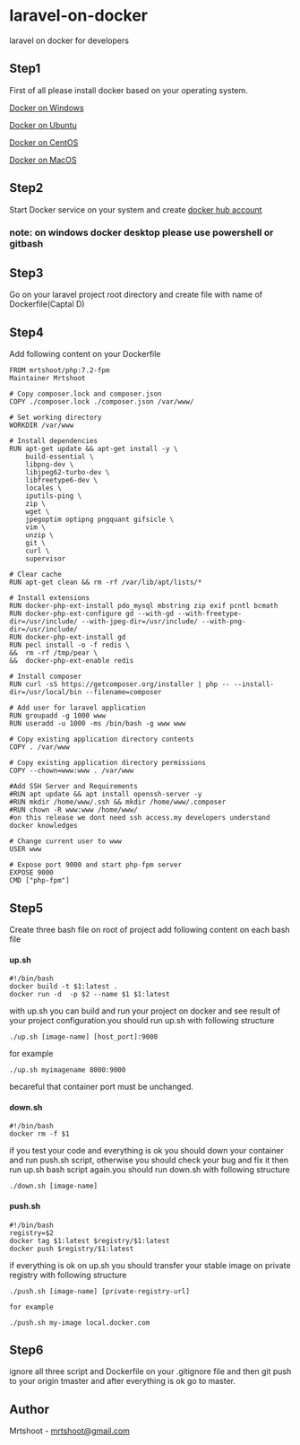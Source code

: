 # laravel-on-docker
laravel on docker for developers

## Step1
First of all please install docker based on your operating system.

[Docker on Windows](https://docs.docker.com/docker-for-windows/install/ "Go to docker on desktop installation guide page")

[Docker on Ubuntu](https://docs.docker.com/engine/install/ubuntu/ "Go to docker on ubuntu installation guide page")

[Docker on CentOS](https://docs.docker.com/engine/install/centos/ "Go to docker on centos installation guide page")

[Docker on MacOS](https://docs.docker.com/docker-for-mac/install/ "Go to docker on macos installation guide page")

## Step2
Start Docker service on your system and create [docker hub account](https://hub.docker.com/signup)
### note: on windows docker desktop please use powershell or gitbash

## Step3
Go on your laravel project root directory and create file with name of Dockerfile(Captal D)

## Step4
Add following content on your Dockerfile
```
FROM mrtshoot/php:7.2-fpm
Maintainer Mrtshoot

# Copy composer.lock and composer.json
COPY ./composer.lock ./composer.json /var/www/

# Set working directory
WORKDIR /var/www

# Install dependencies
RUN apt-get update && apt-get install -y \
    build-essential \
    libpng-dev \
    libjpeg62-turbo-dev \
    libfreetype6-dev \
    locales \
    iputils-ping \
    zip \
    wget \
    jpegoptim optipng pngquant gifsicle \
    vim \
    unzip \
    git \
    curl \
    supervisor 
 
# Clear cache
RUN apt-get clean && rm -rf /var/lib/apt/lists/*

# Install extensions
RUN docker-php-ext-install pdo_mysql mbstring zip exif pcntl bcmath
RUN docker-php-ext-configure gd --with-gd --with-freetype-dir=/usr/include/ --with-jpeg-dir=/usr/include/ --with-png-dir=/usr/include/
RUN docker-php-ext-install gd
RUN pecl install -o -f redis \
&&  rm -rf /tmp/pear \
&&  docker-php-ext-enable redis

# Install composer
RUN curl -sS https://getcomposer.org/installer | php -- --install-dir=/usr/local/bin --filename=composer

# Add user for laravel application
RUN groupadd -g 1000 www
RUN useradd -u 1000 -ms /bin/bash -g www www

# Copy existing application directory contents
COPY . /var/www

# Copy existing application directory permissions
COPY --chown=www:www . /var/www

#Add SSH Server and Requirements
#RUN apt update && apt install openssh-server -y
#RUN mkdir /home/www/.ssh && mkdir /home/www/.composer
#RUN chown -R www:www /home/www/
#on this release we dont need ssh access.my developers understand docker knowledges

# Change current user to www
USER www

# Expose port 9000 and start php-fpm server
EXPOSE 9000
CMD ["php-fpm"]
```
## Step5
Create three bash file on root of project
add following content on each bash file

#### up.sh
```
#!/bin/bash
docker build -t $1:latest .
docker run -d  -p $2 --name $1 $1:latest
```
with up.sh you can build and run your project on docker and see result of your project configuration.you should run up.sh with following structure

```
./up.sh [image-name] [host_port]:9000
```
for example
```
./up.sh myimagename 8000:9000
```

becareful that container port must be unchanged.

#### down.sh
```
#!/bin/bash
docker rm -f $1
```

if you test your code and everything is ok you should down your container and run push.sh script, otherwise you should check your bug and fix it then run up.sh bash script again.you should run down.sh with following structure

```
./down.sh [image-name]
```


#### push.sh
```
#!/bin/bash
registry=$2
docker tag $1:latest $registry/$1:latest
docker push $registry/$1:latest
```
if everything is ok on up.sh you should transfer your stable image on private registry with following structure
```
./push.sh [image-name] [private-registry-url]

for example

./push.sh my-image local.docker.com
```

## Step6
ignore all three script and Dockerfile on your .gitignore file and then
git push to your origin tmaster and after everything is ok go to master.

## Author
Mrtshoot - mrtshoot@gmail.com
